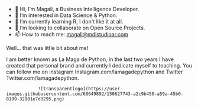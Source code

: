 - 👋 Hi, I’m Magali, a Business Intelligence Developer.
- 👀 I’m interested in Data Science & Python.
- 🌱 I’m currently learning R, I don't like it at all.
- 💞️ I’m looking to collaborate on Open Source Projects.
- 📫 How to reach me: magali@mdlstudioar.com

Well... that was little bit about me!

I am better known as La Maga de Python, in the last two years I have created that personal brand and currently I dedicate myself to teaching.
You can follow me on instagram Instagram.com/lamagadepython and Twitter Twitter.com/lamagadepython.

                ![transparentlogo](https://user-images.githubusercontent.com/68649892/150627743-a2c9b450-a59a-45b0-8199-32901e7d3295.png)


